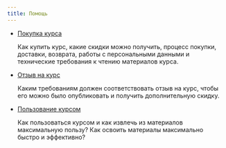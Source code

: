 ```yaml
---
title: Помощь
---
```


- [Покупка курса](/help/buy.html)

  Как купить курс, какие скидки можно получить, процесс покупки,
  доставки, возврата, работы с персональными данными и технические
  требования к чтению материалов курса.

- [Отзыв на курс](/help/review.html)

  Каким требованиям должен соответствовать отзыв на курс, чтобы его
  можно было опубликовать и получить дополнительную скидку.

- [Пользование курсом](/help/learning.html)

  Как пользоваться курсом и как извлечь из материалов максимальную
  пользу?  Как освоить материалы максимально быстро и эффективно?
